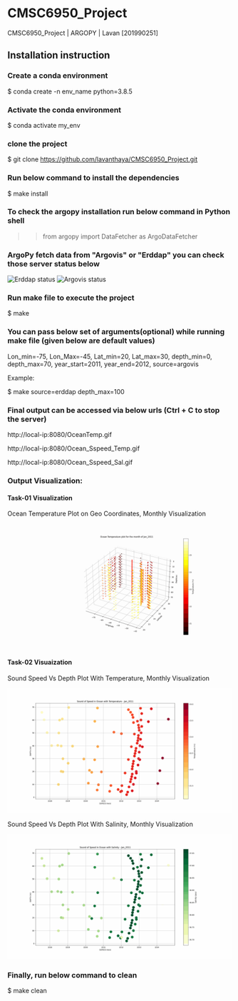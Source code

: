 # CMSC6950_Project
CMSC6950_Project | ARGOPY | Lavan [201990251]

## Installation instruction
### Create a conda environment
 $ conda create -n env_name python=3.8.5

### Activate the conda environment
 $ conda activate my_env
 
### clone the project
 $ git clone <https://github.com/lavanthaya/CMSC6950_Project.git>
 
### Run below command to install the dependencies
 $ make install

### To check the argopy installation run below command in Python shell
 >> from argopy import DataFetcher as ArgoDataFetcher

### ArgoPy fetch data from "Argovis" or "Erddap" you can check those server status below 

![Erddap status](https://img.shields.io/endpoint?url=https://raw.githubusercontent.com/euroargodev/argopy-status/master/argopy_api_status_erddap.json) ![Argovis status](https://img.shields.io/endpoint?url=https://raw.githubusercontent.com/euroargodev/argopy-status/master/argopy_api_status_argovis.json)

### Run make file to execute the project
  $ make

### You can pass below set of arguments(optional) while running make file (given below are default values)
  Lon_min=-75, Lon_Max=-45, Lat_min=20, Lat_max=30, depth_min=0, depth_max=70, year_start=2011, year_end=2012, source=argovis
  
  Example:
  
  $ make source=erddap depth_max=100

### Final output can be accessed via below urls (Ctrl + C to stop the server)

   http://local-ip:8080/OceanTemp.gif
   
   http://local-ip:8080/Ocean_Sspeed_Temp.gif
   
   http://local-ip:8080/Ocean_Sspeed_Sal.gif
   
### Output Visualization:

#### Task-01 Visualization 

Ocean Temperature Plot on Geo Coordinates, Monthly Visualization

![task1_viz1](https://github.com/lavanthaya/CMSC6950_Project/blob/main/OceanTemp.gif)

#### Task-02 Visuaization

Sound Speed Vs Depth Plot With Temperature, Monthly Visualization

![task2_viz1](https://github.com/lavanthaya/CMSC6950_Project/blob/main/Ocean_Sspeed_Temp.gif)

Sound Speed Vs Depth Plot With Salinity, Monthly Visualization


![task2_viz2](https://github.com/lavanthaya/CMSC6950_Project/blob/main/Ocean_Sspeed_Sal.gif)

### Finally, run below command to clean
   $ make clean
   
